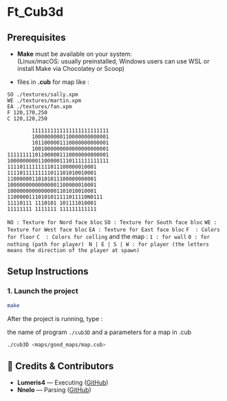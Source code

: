 # Ft_Cub3d

## Prerequisites

- **Make** must be available on your system:  
  (Linux/macOS: usually preinstalled, Windows users can use WSL or install Make via Chocolatey or Scoop)

- files in **.cub** for map like :

```NO ./textures/flash.xpm
SO ./textures/sally.xpm
WE ./textures/martin.xpm
EA ./textures/fan.xpm
F 120,170,250
C 120,120,250

        1111111111111111111111111
        1000000000110000000000001
        1011000001110000000000001
        1001000000000000000000001
111111111011000001110000000000001
100000000011000001110111111111111
11110111111111011100000010001
11110111111111011101010010001
11000000110101011100000000001
10000000000000001100000010001
10000000000000001101010010001
11000001110101011111011110N0111
11110111 1110101 101111010001
11111111 1111111 111111111111
```

``NO : Texture for Nord face bloc``
``SO : Texture for South face bloc``
``WE : Texture for West face bloc``
``EA : Texture for East face bloc``
``F  : Colors for floor``
``C  : Colors for celling``
and the map :
``1 : for wall``
``0 : for nothing (path for player)``
`` N | E | S | W : for player (the letters means the direction of the player at spawn)``

## Setup Instructions
### 1. Launch the project

```bash
make
```

After the project is running, type :

the name of program `./cub3D` and a parameters for a map in .cub
```bash
./cub3D <maps/good_maps/map.cub>
```

## 📜 Credits & Contributors

- **Lumeris4** — Executing ([GitHub](https://github.com/Lumeris4))
- **Nnelo** — Parsing ([GitHub](https://github.com/Nnelo0))
